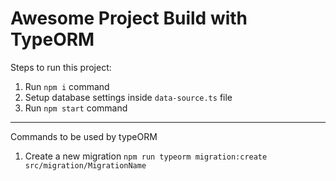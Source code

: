 # Awesome Project Build with TypeORM

Steps to run this project:

1. Run `npm i` command
2. Setup database settings inside `data-source.ts` file
3. Run `npm start` command

---

Commands to be used by typeORM

1. Create a new migration `npm run typeorm migration:create src/migration/MigrationName`


